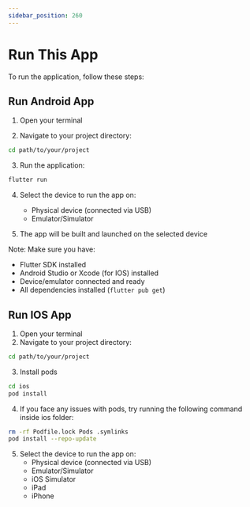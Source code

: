 ```yaml
---
sidebar_position: 260
---
```

# Run This App

To run the application, follow these steps:

## Run Android App 

1. Open your terminal

2. Navigate to your project directory:
```bash
cd path/to/your/project
```

3. Run the application:
```bash
flutter run
```

4. Select the device to run the app on:
   - Physical device (connected via USB)
   - Emulator/Simulator


5. The app will be built and launched on the selected device

Note: Make sure you have:
- Flutter SDK installed
- Android Studio or Xcode (for IOS) installed
- Device/emulator connected and ready
- All dependencies installed (`flutter pub get`)

## Run IOS App

1. Open your terminal
2. Navigate to your project directory:
```bash
cd path/to/your/project
```

3. Install pods
```bash
cd ios
pod install
```

4. If you face any issues with pods, try running the following command inside ios folder: 
```bash
rm -rf Podfile.lock Pods .symlinks
pod install --repo-update
```


5. Select the device to run the app on:
   - Physical device (connected via USB)
   - Emulator/Simulator
   - iOS Simulator
   - iPad
   - iPhone
   